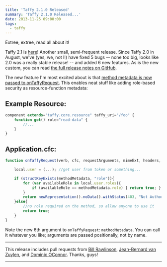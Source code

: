 ```yaml
---
title: 'Taffy 2.1.0 Released'
summary: 'Taffy 2.1.0 Released...'
date: 2013-11-25 09:00:00
tags:
  - taffy
---
```


Extree, extree, read all about it!

Taffy 2.1 is [here][1]! Another small, semi-frequent release. Since Taffy 2.0 in August, we've (yes, we, not I!) have fixed 5 bugs -- none too big, looks like 2.0 was a really stable release! -- and added 6 new features. As is the new custom, you can read [the full release notes on GitHub][1].

The new feature I'm most excited about is that [method metadata is now passed to onTaffyRequest][2]. This enables neat stuff like adding role-based security as resource-function metadata:

## Example Resource:

```js
component extends="taffy.core.resource" taffy_uri="/foo" {
	function get() role="read-data" {
		//...
	}
}
```

## Application.cfc:

```js
function onTaffyRequest(verb, cfc, requestArguments, mimeExt, headers, methodMetadata){

	local.user = (...); //get user from token or something...

	if (structKeyExists(methodMetadata, "role")){
		for (var availableRole in local.user.roles){
			if (availableRole == methodMetadata.role) { return true; }
		}
		return newRepresentation().noData().withStatus(403, "Not Authorized");
	}else{
		//no role required on the method, so allow anyone to use it
		return true;
	}
}
```

Note the new 6th argument to `onTaffyRequest`: `methodMetadata`. You can call it whatever you like; arguments are passed positionally, not by name.

---

This release includes pull requests from [Bill Rawlinson][3], [Jean-Bernard van Zuylen][4], and [Dominic OConnor][5]. Thanks, guys!

---

[1]: https://github.com/atuttle/Taffy/releases/tag/v2.1.0
[2]: https://github.com/atuttle/Taffy/issues/155#issuecomment-27259068
[3]: https://github.com/billrawlinson
[4]: https://github.com/jbvanzuylen
[5]: https://github.com/dominic-oconnor
